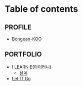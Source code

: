 # Table of contents

## PROFILE

* [Bongean-KOO](README.md)

## PORTFOLIO

* [I LEARN E(아이러니)](portfolio/i-learn-e/README.md)
  * [설계](portfolio/i-learn-e/undefined.md)
* [Let IT Go](portfolio/let-it-go.md)
